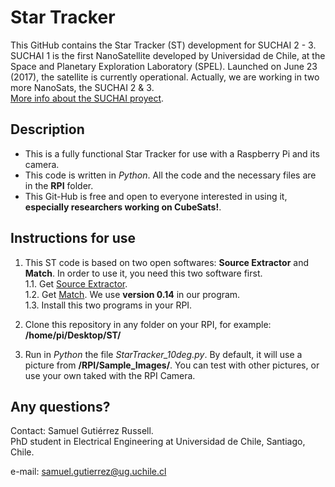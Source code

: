 # Star Tracker

This GitHub contains the Star Tracker (ST) development for SUCHAI 2 - 3. 
SUCHAI 1 is the first NanoSatellite developed by Universidad de Chile, at the 
Space and Planetary Exploration Laboratory (SPEL). Launched on June 23 (2017), 
the satellite is currently operational. Actually, we are working in two more NanoSats, the SUCHAI 2 & 3. <br />
[More info about the SUCHAI proyect](http://spel.ing.uchile.cl).

## Description

- This is a fully functional Star Tracker for use with a Raspberry Pi and its camera. <br />
- This code is written in _Python_. All the code and the necessary files are in the __RPI__ folder. <br />
- This Git-Hub is free and open to everyone interested in using it, __especially researchers working on CubeSats!__. <br />

## Instructions for use

1. This ST code is based on two open softwares: __Source Extractor__ and __Match__. In order to use it, you need this two software first.<br />
    1.1. Get [Source Extractor](https://www.astromatic.net/software/sextractor). <br />
    1.2. Get [Match](http://spiff.rit.edu/match/). We use __version 0.14__ in our program. <br />
    1.3. Install this two programs in your RPI. <br />

2. Clone this repository in any folder on your RPI, for example: __/home/pi/Desktop/ST/__

3. Run in _Python_ the file _StarTracker_10deg.py_. By default, it will use a picture from __/RPI/Sample_Images/__. You can test with other pictures, or use your own taked with the RPI Camera.

## Any questions?

Contact: Samuel Gutiérrez Russell. <br />
PhD student in Electrical Engineering at Universidad de Chile, Santiago, Chile. <br />

e-mail: samuel.gutierrez@ug.uchile.cl
